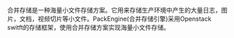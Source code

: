 合并存储是一种海量小文件存储方案。它用来存储生产环境中产生的大量日志，图片，文档，视频切片等小文件。PackEngine(合并存储引擎)采用Openstack switft的存储框架，使用合并存储方案实现海量小文件存储。